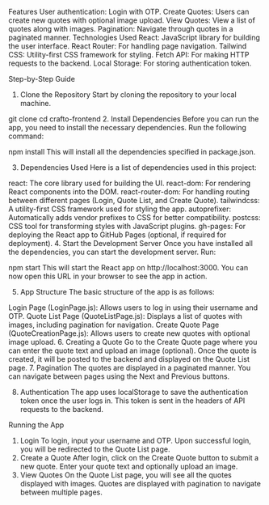 Features
User authentication: Login with OTP.
Create Quotes: Users can create new quotes with optional image upload.
View Quotes: View a list of quotes along with images.
Pagination: Navigate through quotes in a paginated manner.
Technologies Used
React: JavaScript library for building the user interface.
React Router: For handling page navigation.
Tailwind CSS: Utility-first CSS framework for styling.
Fetch API: For making HTTP requests to the backend.
Local Storage: For storing authentication token.

Step-by-Step Guide
1. Clone the Repository
Start by cloning the repository to your local machine.

git clone <git-URL>
cd crafto-frontend
2. Install Dependencies
Before you can run the app, you need to install the necessary dependencies. Run the following command:

npm install
This will install all the dependencies specified in package.json.

3. Dependencies Used
Here is a list of dependencies used in this project:

react: The core library used for building the UI.
react-dom: For rendering React components into the DOM.
react-router-dom: For handling routing between different pages (Login, Quote List, and Create Quote).
tailwindcss: A utility-first CSS framework used for styling the app.
autoprefixer: Automatically adds vendor prefixes to CSS for better compatibility.
postcss: CSS tool for transforming styles with JavaScript plugins.
gh-pages: For deploying the React app to GitHub Pages (optional, if required for deployment).
4. Start the Development Server
Once you have installed all the dependencies, you can start the development server. Run:

npm start
This will start the React app on http://localhost:3000. You can now open this URL in your browser to see the app in action.

5. App Structure
The basic structure of the app is as follows:

Login Page (LoginPage.js): Allows users to log in using their username and OTP.
Quote List Page (QuoteListPage.js): Displays a list of quotes with images, including pagination for navigation.
Create Quote Page (QuoteCreationPage.js): Allows users to create new quotes with optional image upload.
6. Creating a Quote
Go to the Create Quote page where you can enter the quote text and upload an image (optional).
Once the quote is created, it will be posted to the backend and displayed on the Quote List page.
7. Pagination
The quotes are displayed in a paginated manner. You can navigate between pages using the Next and Previous buttons.

8. Authentication
The app uses localStorage to save the authentication token once the user logs in. This token is sent in the headers of API requests to the backend.

Running the App
1. Login
To login, input your username and OTP.
Upon successful login, you will be redirected to the Quote List page.
2. Create a Quote
After login, click on the Create Quote button to submit a new quote.
Enter your quote text and optionally upload an image.
3. View Quotes
On the Quote List page, you will see all the quotes displayed with images.
Quotes are displayed with pagination to navigate between multiple pages.
